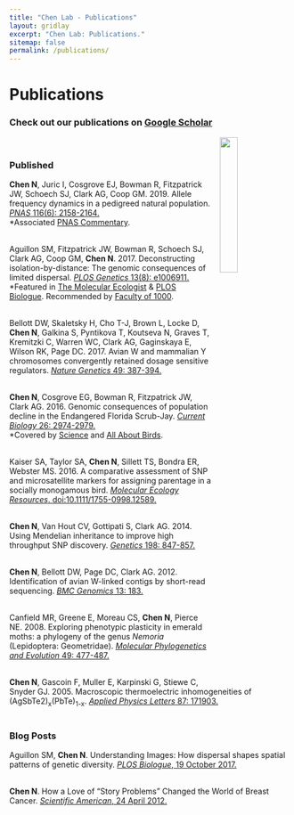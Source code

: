 ```yaml
---
title: "Chen Lab - Publications"
layout: gridlay
excerpt: "Chen Lab: Publications."
sitemap: false
permalink: /publications/
---
```



# Publications


### Check out our publications on [Google Scholar](https://scholar.google.com/citations?user=VOpNPTgAAAAJ&hl=en)
<img src = "{{ site.url}}{{ site.baseurl}}/images/pubpic/PLOSgeneticsAug2017cover.png" class="img-responsive" width = "25%" style="float: right; padding-left: 15px" />
<br>

### **Published**
**Chen N**, Juric I, Cosgrove EJ, Bowman R, Fitzpatrick JW, Schoech SJ, Clark AG, Coop GM. 2019. Allele frequency dynamics in a pedigreed natural population. [*PNAS* 116(6): 2158-2164.](https://doi.org/10.1073/pnas.1813852116) <br>
\*Associated [PNAS Commentary](https://www.pnas.org/content/early/2019/01/10/1820938116).
<br> <br>

Aguillon SM, Fitzpatrick JW, Bowman R, Schoech SJ, Clark AG, Coop GM, **Chen N**. 2017. Deconstructing isolation-by-distance: The genomic consequences of limited dispersal. [*PLOS Genetics* 13(8): e1006911.](https://doi.org/10.1371/journal.pgen.1006911) <br>
\*Featured in [The Molecular Ecologist](https://t.co/KfX6Geifkd) & [PLOS Biologue](https://t.co/3DU0nbgJbP). Recommended by [Faculty of 1000](https://f1000.com/prime/727874563).
<br> <br>

Bellott DW, Skaletsky H, Cho T-J, Brown L, Locke D, **Chen N**, Galkina S, Pyntikova T, Koutseva N, Graves T, Kremitzki C, Warren WC, Clark AG, Gaginskaya E, Wilson RK, Page DC. 2017. Avian W and mammalian Y chromosomes convergently retained dosage sensitive regulators. [*Nature Genetics* 49: 387-394.](http://www.nature.com/ng/journal/v49/n3/full/ng.3778.html) <br>
<br>

**Chen N**, Cosgrove EG, Bowman R, Fitzpatrick JW, Clark AG. 2016. Genomic consequences of population decline in the Endangered Florida Scrub-Jay. [*Current Biology* 26: 2974-2979.](https://doi.org/10.1016/j.cub.2016.08.062) <br>
\*Covered by [Science](http://science.sciencemag.org/content/354/6313/twil) and [All About Birds](https://www.allaboutbirds.org/even-small-scattered-florida-scrub-jay-groups-are-vital-to-the-survival-of-the-species/). 
<br><br>

Kaiser SA, Taylor SA, **Chen N**, Sillett TS, Bondra ER, Webster MS. 2016. A comparative assessment of SNP and microsatellite markers for assigning parentage in a socially monogamous bird. [*Molecular Ecology Resources*. doi:10.1111/1755-0998.12589.](http://onlinelibrary.wiley.com/doi/10.1111/1755-0998.12589/full) <br>
<br>

**Chen N**, Van Hout CV, Gottipati S, Clark AG. 2014. Using Mendelian inheritance to improve high throughput SNP discovery. [*Genetics* 198: 847-857.](http://www.genetics.org/content/early/2014/09/04/genetics.114.169052.abstract) <br>
<br>

**Chen N**, Bellott DW, Page DC, Clark AG. 2012. Identification of avian W-linked contigs by short-read sequencing. [*BMC Genomics* 13: 183.](http://www.biomedcentral.com/1471-2164/13/183/abstract) <br>
<br>

Canfield MR, Greene E, Moreau CS, **Chen N**, Pierce NE. 2008. Exploring phenotypic plasticity in emerald moths: a phylogeny of the genus *Nemoria* (Lepidoptera: Geometridae). [*Molecular Phylogenetics and Evolution* 49: 477-487.](http://www.sciencedirect.com/science/article/pii/S1055790308003552) <br>
<br>

**Chen N**, Gascoin F, Muller E, Karpinski G, Stiewe C, Snyder GJ. 2005. Macroscopic thermoelectric inhomogeneities of (AgSbTe2)<sub>x</sub>(PbTe)<sub>1-x</sub>. [*Applied Physics Letters* 87: 171903.](http://scitation.aip.org/content/aip/journal/apl/87/17/10.1063/1.2056590) <br>
<br>

### **Blog Posts**
Aguillon SM, **Chen N**. Understanding Images: How dispersal shapes spatial patterns of genetic diversity. [*PLOS Biologue*, 19 October 2017.](http://blogs.plos.org/biologue/2017/10/19/understanding-images-how-dispersal-shapes-spatial-patterns-of-genetic-diversity/) <br>
<br>

**Chen N**. How a Love of “Story Problems” Changed the World of Breast Cancer. [*Scientific American*, 24 April 2012.](http://blogs.scientificamerican.com/guest-blog/how-a-love-of-story-problems-changed-the-world-of-breast-cancer/) <br>
<br>
 
